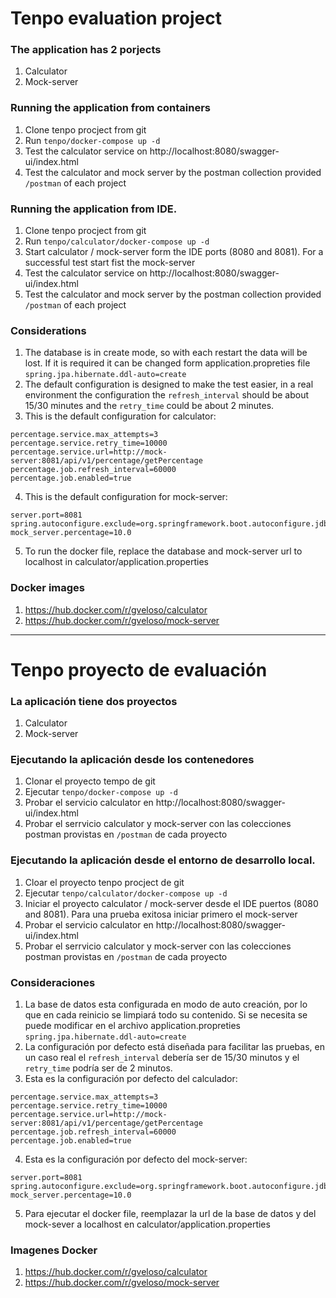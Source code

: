 # Tenpo evaluation project

### The application has 2 porjects

1) Calculator
2) Mock-server

### Running the application from containers
1) Clone tenpo procject from git
2) Run `tenpo/docker-compose up -d`
3) Test the calculator service on http://localhost:8080/swagger-ui/index.html
4) Test the calculator and mock server by the postman collection provided `/postman` of each project

### Running the application from IDE.
1) Clone tenpo procject from git
2) Run `tenpo/calculator/docker-compose up -d`
3) Start calculator / mock-server form the IDE ports (8080 and 8081). For a successful test start fist the mock-server
4) Test the calculator service on http://localhost:8080/swagger-ui/index.html
5) Test the calculator and mock server by the postman collection provided `/postman` of each project

### Considerations
1) The database is in create mode, so with each restart the data will be lost. If it is required it can be changed form application.propreties file
   `spring.jpa.hibernate.ddl-auto=create`
2) The default configuration is designed to make the test easier, in a real environment the configuration the `refresh_interval` should be about  15/30 minutes and the `retry_time` could be about 2 minutes.
3) This is the default configuration for calculator:

```
percentage.service.max_attempts=3
percentage.service.retry_time=10000
percentage.service.url=http://mock-server:8081/api/v1/percentage/getPercentage
percentage.job.refresh_interval=60000
percentage.job.enabled=true
```
4) This is the default configuration for mock-server:
```
server.port=8081
spring.autoconfigure.exclude=org.springframework.boot.autoconfigure.jdbc.DataSourceAutoConfiguration
mock_server.percentage=10.0
```
5) To run the docker file, replace the database and mock-server url to localhost in calculator/application.properties 

### Docker images
1) https://hub.docker.com/r/gveloso/calculator
2) https://hub.docker.com/r/gveloso/mock-server

----------------------
# Tenpo proyecto de evaluación

### La aplicación tiene dos proyectos

1) Calculator
2) Mock-server

### Ejecutando la aplicación desde los contenedores
1) Clonar el proyecto tempo de git
2) Ejecutar `tenpo/docker-compose up -d`
3) Probar el servicio calculator en http://localhost:8080/swagger-ui/index.html
4) Probar el serrvicio calculator y mock-server con las colecciones postman provistas en `/postman` de cada proyecto

### Ejecutando la aplicación desde el entorno de desarrollo local.
1) Cloar el proyecto tenpo procject de git
2) Ejecutar `tenpo/calculator/docker-compose up -d`
3) Iniciar el proyecto calculator / mock-server desde el IDE puertos (8080 and 8081). Para una prueba exitosa iniciar primero el mock-server
4) Probar el servicio calculator en http://localhost:8080/swagger-ui/index.html
6) Probar el serrvicio calculator y mock-server con las colecciones postman provistas en `/postman` de cada proyecto


### Consideraciones
1) La base de datos esta configurada en modo de auto creación, por lo que en cada reinicio se limpiará todo su contenido. Si se necesita se puede modificar en el archivo application.propreties 
   `spring.jpa.hibernate.ddl-auto=create`
2) La configuración por defecto está diseñada para facilitar las pruebas, en un caso real el `refresh_interval` debería ser de 15/30 minutos  y el `retry_time` podría ser de 2 minutos.
3) Esta es la configuración por defecto del calculador:

```
percentage.service.max_attempts=3
percentage.service.retry_time=10000
percentage.service.url=http://mock-server:8081/api/v1/percentage/getPercentage
percentage.job.refresh_interval=60000
percentage.job.enabled=true
```
4) Esta es la configuración por defecto del mock-server:
```
server.port=8081
spring.autoconfigure.exclude=org.springframework.boot.autoconfigure.jdbc.DataSourceAutoConfiguration
mock_server.percentage=10.0
```
5) Para ejecutar el docker file, reemplazar la url de la base de datos y del mock-sever a localhost en calculator/application.properties

### Imagenes Docker
1) https://hub.docker.com/r/gveloso/calculator
2) https://hub.docker.com/r/gveloso/mock-server